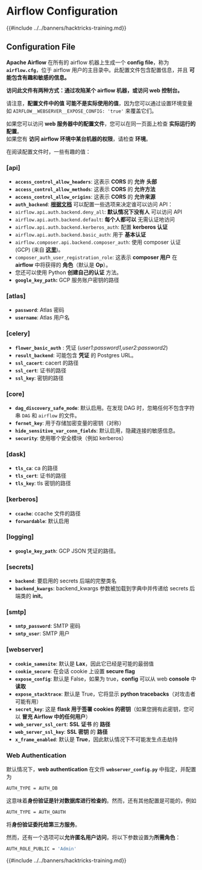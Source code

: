 # Airflow Configuration

{{#include ../../banners/hacktricks-training.md}}

## Configuration File

**Apache Airflow** 在所有的 airflow 机器上生成一个 **config file**，称为 **`airflow.cfg`**，位于 airflow 用户的主目录中。此配置文件包含配置信息，并且 **可能包含有趣和敏感的信息。**

**访问此文件有两种方式：通过攻陷某个 airflow 机器，或访问 web 控制台。**

请注意，**配置文件中的值** **可能不是实际使用的值**，因为您可以通过设置环境变量如 `AIRFLOW__WEBSERVER__EXPOSE_CONFIG: 'true'` 来覆盖它们。

如果您可以访问 **web 服务器中的配置文件**，您可以在同一页面上检查 **实际运行的配置**。\
如果您有 **访问 airflow 环境中某台机器的权限**，请检查 **环境**。

在阅读配置文件时，一些有趣的值：

### \[api]

- **`access_control_allow_headers`**: 这表示 **CORS** 的 **允许** **头部**
- **`access_control_allow_methods`**: 这表示 **CORS** 的 **允许方法**
- **`access_control_allow_origins`**: 这表示 **CORS** 的 **允许来源**
- **`auth_backend`**: [**根据文档**](https://airflow.apache.org/docs/apache-airflow/stable/security/api.html) 可以配置一些选项来决定谁可以访问 API：
- `airflow.api.auth.backend.deny_all`: **默认情况下没有人** 可以访问 API
- `airflow.api.auth.backend.default`: **每个人都可以** 无需认证地访问
- `airflow.api.auth.backend.kerberos_auth`: 配置 **kerberos 认证**
- `airflow.api.auth.backend.basic_auth`: 用于 **基本认证**
- `airflow.composer.api.backend.composer_auth`: 使用 composer 认证 (GCP) (来自 [**这里**](https://cloud.google.com/composer/docs/access-airflow-api))。
- `composer_auth_user_registration_role`: 这表示 **composer 用户** 在 **airflow** 中将获得的 **角色**（默认是 **Op**）。
- 您还可以使用 Python **创建自己的认证** 方法。
- **`google_key_path`:** GCP 服务账户密钥的路径

### **\[atlas]**

- **`password`**: Atlas 密码
- **`username`**: Atlas 用户名

### \[celery]

- **`flower_basic_auth`** : 凭证 (_user1:password1,user2:password2_)
- **`result_backend`**: 可能包含 **凭证** 的 Postgres URL。
- **`ssl_cacert`**: cacert 的路径
- **`ssl_cert`**: 证书的路径
- **`ssl_key`**: 密钥的路径

### \[core]

- **`dag_discovery_safe_mode`**: 默认启用。在发现 DAG 时，忽略任何不包含字符串 `DAG` 和 `airflow` 的文件。
- **`fernet_key`**: 用于存储加密变量的密钥（对称）
- **`hide_sensitive_var_conn_fields`**: 默认启用，隐藏连接的敏感信息。
- **`security`**: 使用哪个安全模块（例如 kerberos）

### \[dask]

- **`tls_ca`**: ca 的路径
- **`tls_cert`**: 证书的路径
- **`tls_key`**: tls 密钥的路径

### \[kerberos]

- **`ccache`**: ccache 文件的路径
- **`forwardable`**: 默认启用

### \[logging]

- **`google_key_path`**: GCP JSON 凭证的路径。

### \[secrets]

- **`backend`**: 要启用的 secrets 后端的完整类名
- **`backend_kwargs`**: backend_kwargs 参数被加载到字典中并传递给 secrets 后端类的 **init**。

### \[smtp]

- **`smtp_password`**: SMTP 密码
- **`smtp_user`**: SMTP 用户

### \[webserver]

- **`cookie_samesite`**: 默认是 **Lax**，因此它已经是可能的最弱值
- **`cookie_secure`**: 在会话 cookie 上设置 **secure flag**
- **`expose_config`**: 默认是 False，如果为 true，**config** 可以从 web **console** 中 **读取**
- **`expose_stacktrace`**: 默认是 True，它将显示 **python tracebacks**（对攻击者可能有用）
- **`secret_key`**: 这是 **flask 用于签署 cookies 的密钥**（如果您拥有此密钥，您可以 **冒充 Airflow 中的任何用户**）
- **`web_server_ssl_cert`**: **SSL** **证书** 的 **路径**
- **`web_server_ssl_key`**: **SSL** **密钥** 的 **路径**
- **`x_frame_enabled`**: 默认是 **True**，因此默认情况下不可能发生点击劫持

### Web Authentication

默认情况下，**web authentication** 在文件 **`webserver_config.py`** 中指定，并配置为
```bash
AUTH_TYPE = AUTH_DB
```
这意味着**身份验证是针对数据库进行检查的**。然而，还有其他配置是可能的，例如
```bash
AUTH_TYPE = AUTH_OAUTH
```
将**身份验证委托给第三方服务**。

然而，还有一个选项可以**允许匿名用户访问**，将以下参数设置为**所需角色**：
```bash
AUTH_ROLE_PUBLIC = 'Admin'
```
{{#include ../../banners/hacktricks-training.md}}

